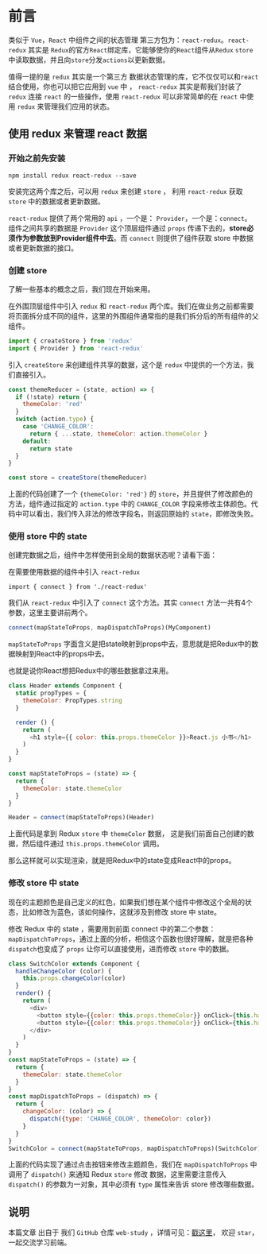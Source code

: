 # 前言

类似于 `Vue`，`React` 中组件之间的状态管理 第三方包为：`react-redux`。`react-redux` 其实是 `Redux`的官方`React`绑定库，它能够使你的`React`组件从`Redux` `store`中读取数据，并且向`store`分发`actions`以更新数据。

值得一提的是 `redux` 其实是一个第三方 数据状态管理的库，它不仅仅可以和`react` 结合使用，你也可以把它应用到 `vue` 中 ， `react-redux` 其实是帮我们封装了 `redux` 连接 `react` 的一些操作，使用 `react-redux` 可以非常简单的在 `react` 中使用 `redux` 来管理我们应用的状态。

## 使用 redux 来管理 react 数据

### 开始之前先安装

```shell
npm install redux react-redux --save
```

安装完这两个库之后，可以用 `redux` 来创建 `store` ， 利用 `react-redux` 获取 `store` 中的数据或者更新数据。

`react-redux` 提供了两个常用的 `api` ，一个是： `Provider`，一个是：`connect`。 组件之间共享的数据是 `Provider` 这个顶层组件通过 `props` 传递下去的，**store必须作为参数放到Provider组件中去**。而 `connect` 则提供了组件获取 store 中数据或者更新数据的接口。

### 创建 store

了解一些基本的概念之后，我们现在开始来用。

在外围顶层组件中引入 `redux` 和  `react-redux` 两个库。我们在做业务之前都需要将页面拆分成不同的组件，这里的外围组件通常指的是我们拆分后的所有组件的父组件。

```javascript
import { createStore } from 'redux'
import { Provider } from 'react-redux'
```

引入 `createStore` 来创建组件共享的数据，这个是 `redux` 中提供的一个方法，我们直接引入。

```javascript
const themeReducer = (state, action) => {
  if (!state) return {
    themeColor: 'red'
  }
  switch (action.type) {
    case 'CHANGE_COLOR':
      return { ...state, themeColor: action.themeColor }
    default:
      return state
  }
}

const store = createStore(themeReducer)
```

上面的代码创建了一个 `{themeColor: 'red'}`  的 `store`，并且提供了修改颜色的方法，组件通过指定的 `action.type` 中的 `CHANGE_COLOR` 字段来修改主体颜色。代码中可以看出，我们传入非法的修改字段名，则返回原始的 `state`，即修改失败。

### 使用 store 中的 state

创建完数据之后，组件中怎样使用到全局的数据状态呢？请看下面：

在需要使用数据的组件中引入 `react-redux`

```shell
import { connect } from './react-redux'
```

我们从 `react-redux` 中引入了 `connect` 这个方法。其实 `connect` 方法一共有4个参数，这里主要讲前两个。

```javascript
connect(mapStateToProps, mapDispatchToProps)(MyComponent)
```

`mapStateToProps` 字面含义是把state映射到props中去，意思就是把Redux中的数据映射到React中的props中去。

也就是说你React想把Redux中的哪些数据拿过来用。

```javascript
class Header extends Component {
  static propTypes = {
    themeColor: PropTypes.string
  }

  render () {
    return (
      <h1 style={{ color: this.props.themeColor }}>React.js 小书</h1>
    )
  }
}

const mapStateToProps = (state) => {
  return {
    themeColor: state.themeColor
  }
}

Header = connect(mapStateToProps)(Header)
```

上面代码是拿到  Redux `store` 中 `themeColor` 数据， 这是我们前面自己创建的数据，然后组件通过 `this.props.themeColor` 调用。

那么这样就可以实现渲染，就是把Redux中的state变成React中的props。


### 修改 store 中 state

现在的主题颜色是自己定义的红色，如果我们想在某个组件中修改这个全局的状态，比如修改为蓝色，该如何操作，这就涉及到修改 store 中 state。

修改 Redux 中的 state ，需要用到前面 connect 中的第二个参数：`mapDispatchToProps`，通过上面的分析，相信这个函数也很好理解，就是把各种 `dispatch`也变成了 `props` 让你可以直接使用，进而修改 `store` 中的数据。

```javascript
class SwitchColor extends Component {
  handleChangeColor (color) {
    this.props.changeColor(color)
  }
  render() {
    return (
      <div>
        <button style={{color: this.props.themeColor}} onClick={this.handleChangeColor.bind(this, 'blue')}>blue</button>
        <button style={{color: this.props.themeColor}} onClick={this.handleChangeColor.bind(this, 'red')}>red</button>
      </div>
    )
  }
}
const mapStateToProps = (state) => {
  return {
    themeColor: state.themeColor
  }
}
const mapDispatchToProps = (dispatch) => {
  return {
    changeColor: (color) => {
      dispatch({type: 'CHANGE_COLOR', themeColor: color})
    }
  }
}
SwitchColor = connect(mapStateToProps, mapDispatchToProps)(SwitchColor)
```

上面的代码实现了通过点击按钮来修改主题颜色，我们在 `mapDispatchToProps` 中调用了 `dispatch()`  来通知 Redux `store` 修改 数据，这里需要注意传入 `dispatch()` 的参数为一对象，其中必须有 `type` 属性来告诉 store 修改哪些数据。

## 说明

本篇文章 出自于 我们 `GitHub` 仓库 `web-study` ，详情可见：[戳这里](https://github.com/pubdreamcc/web-study)， 欢迎 `star`，一起交流学习前端。
